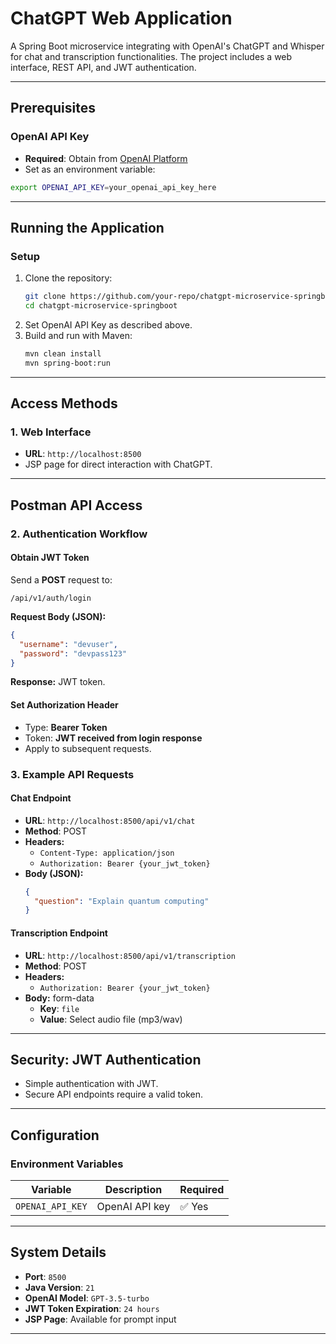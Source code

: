 # ChatGPT Web Application

A Spring Boot microservice integrating with OpenAI's ChatGPT and Whisper for chat and transcription functionalities. The project includes a web interface, REST API, and JWT authentication.

---

## Prerequisites

### OpenAI API Key

- **Required**: Obtain from [OpenAI Platform](https://platform.openai.com/account/api-keys)
- Set as an environment variable:

```bash
export OPENAI_API_KEY=your_openai_api_key_here
```

---

## Running the Application

### Setup

1. Clone the repository:
   ```bash
   git clone https://github.com/your-repo/chatgpt-microservice-springboot.git
   cd chatgpt-microservice-springboot
   ```
2. Set OpenAI API Key as described above.
3. Build and run with Maven:
   ```bash
   mvn clean install
   mvn spring-boot:run
   ```

---

## Access Methods

### 1. Web Interface

- **URL**: `http://localhost:8500`
- JSP page for direct interaction with ChatGPT.

---

## Postman API Access



### 2. Authentication Workflow

#### Obtain JWT Token

Send a **POST** request to:
```
/api/v1/auth/login
```

**Request Body (JSON):**
```json
{
  "username": "devuser",
  "password": "devpass123"
}
```

**Response:** JWT token.

#### Set Authorization Header

- Type: **Bearer Token**
- Token: **JWT received from login response**
- Apply to subsequent requests.

### 3. Example API Requests

#### Chat Endpoint

- **URL**: `http://localhost:8500/api/v1/chat`
- **Method**: POST
- **Headers:**
    - `Content-Type: application/json`
    - `Authorization: Bearer {your_jwt_token}`
- **Body (JSON):**
  ```json
  {
    "question": "Explain quantum computing"
  }
  ```

#### Transcription Endpoint

- **URL**: `http://localhost:8500/api/v1/transcription`
- **Method**: POST
- **Headers:**
    - `Authorization: Bearer {your_jwt_token}`
- **Body:** form-data
    - **Key**: `file`
    - **Value**: Select audio file (mp3/wav)

---

## Security: JWT Authentication

- Simple authentication with JWT.
- Secure API endpoints require a valid token.

---

## Configuration

### Environment Variables

| Variable         | Description             | Required |
|-----------------|-------------------------|----------|
| `OPENAI_API_KEY` | OpenAI API key | ✅ Yes |

---

## System Details

- **Port**: `8500`
- **Java Version**: `21`
- **OpenAI Model**: `GPT-3.5-turbo`
- **JWT Token Expiration**: `24 hours`
- **JSP Page**: Available for prompt input

---


